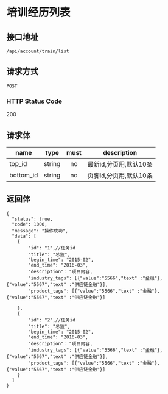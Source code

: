 # 培训经历列表

## 接口地址

`/api/account/train/list`

## 请求方式

`POST`

### HTTP Status Code

200

## 请求体

| name     | type     | must     | description |
|----------|:--------:|:--------:|:--------:|
| top_id   | string   | no      | 最新id,分页用,默认10条 |
| bottom_id   | string   | no      | 页脚id,分页用,默认10条 |



## 返回体

```json5
{
  "status": true,
  "code": 1000,
  "message": "操作成功",
  "data": [
    {
        "id": "1",//任务id
        "title": "总监",
        "begin_time": "2015-02",
        "end_time": "2016-03",
        "description": "项目内容,
        "industry_tags": [{"value":"5566","text" :"金融"},{"value":"5567","text" :"供应链金融"}],
        "product_tags": [{"value":"5566","text" :"金融"},{"value":"5567","text" :"供应链金融"}]
        
    },
    {
        "id": "2",//任务id
        "title": "总监",
        "begin_time": "2015-02",
        "end_time": "2016-03",
        "description": "项目内容,
        "industry_tags": [{"value":"5566","text" :"金融"},{"value":"5567","text" :"供应链金融"}],
        "product_tags": [{"value":"5566","text" :"金融"},{"value":"5567","text" :"供应链金融"}]
    }
  ]
}
``` 
